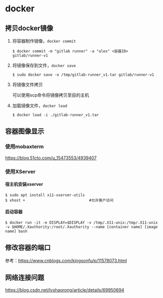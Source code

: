 # docker

## 拷贝docker镜像

1. 将容器制作镜像，`docker commit`

   ```shell
   $ docker commit -m "gitlab runner" -a "alex" <容器ID> gitlab/runner-v1
   ```

2. 将镜像保存到文件，`docker save`

   ```shell
   $ sudo docker save -o /tmp/gitlab-runner_v1.tar gitlab/runner-v1
   ```

3. 将镜像文件拷贝

   可以使用scp命令将镜像拷贝至目的主机

4. 加载镜像文件，`docker load`

   ```shell
   $ docker load -i ./gitlab-runner_v1.tar
   ```

   

## 容器图像显示

### 使用mobaxterm

https://blog.51cto.com/u_15473553/4939407



### 使用XServer

#### 宿主机安装xserver

```shell
$ sudo apt install x11-xserver-utils
$ xhost +                             #允许客户访问
```

#### 启动容器

```shell
$ docker run -it -e DISPLAY=$DISPLAY -v /tmp/.X11-unix:/tmp/.X11-unix -v $HOME/.Xauthority:/root/.Xauthority --name [container name] [image name] bash
```



## 修改容器的端口

参考：https://www.cnblogs.com/kingsonfu/p/11578073.html





## 网络连接问题

https://blog.csdn.net/lvshaorong/article/details/69950694
